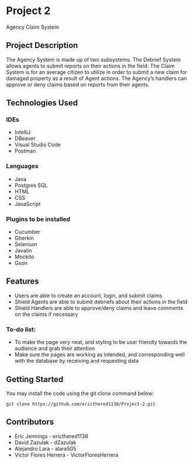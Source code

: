 # Project 2
 Agency Claim System

## Project Description
The Agency System is made up of two subsystems. The Debrief System allows agents to submit reports on their actions in the field. The Claim System is for an average citizen to utilize in order to submit a new claim for damaged property as a result of Agent actions. The Agency’s handlers can approve or deny claims based on reports from their agents.

## Technologies Used
### IDEs
- IntelliJ
- DBeaver
- Visual Studio Code
- Postman
### Languages
- Java
- Postgres SQL
- HTML
- CSS
- JavaScript

### Plugins to be installed
- Cucumber
- Gherkin
- Selenium
- Javalin
- Mockito
- Gson

## Features

- Users are able to create an account, login, and submit claims
- Shield Agents are able to submit debriefs about their actions in the field
- Shield Handlers are able to approve/deny claims and leave comments on the claims if necessary


### To-do list:
- To make the page very neat, and styling to be user friendly towards the audience and grab their attention
- Make sure the pages are working as intended, and corresponding well with the database by receiving and requesting data

## Getting Started
You may install the code using the git clone command below:
```
git clone https://github.com/ericthered1138/Project-2.git
```
<!--
Images of what it should look like
Usage
Here, you instruct other people on how to use your project after they’ve installed it. This would also be a good place to include screenshots of your project in action.
-->
## Contributors
- Eric Jennings - ericthered1138
- David Zazulak - dZazulak
- Alejandro Lara - alara505
- Victor Flores Herrera - VictorFloresHerrera
